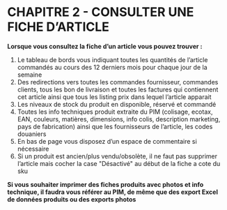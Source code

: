 # CHAPITRE 2 - CONSULTER UNE FICHE D’ARTICLE

**Lorsque vous consultez la fiche d’un article vous pouvez trouver :**

1.	Le tableau de bords vous indiquant toutes les quantités de l’article commandés au cours des 12 derniers mois pour chaque jour de la semaine
2.	Des redirections vers toutes les commandes fournisseur, commandes clients, tous les bon de livraison et toutes les factures qui contiennent cet article ainsi que tous les listing prix dans lequel l’article apparait
3.	Les niveaux de stock du produit en disponible, réservé et commandé
4.	Toutes les info techniques produit extraite du PIM (colisage, ecotax, EAN, couleurs, matières, dimensions, info colis, description marketing, pays de fabrication) ainsi que les fournisseurs de l’article, les codes douaniers
5.	En bas de page vous disposez d’un espace de commentaire si nécessaire
6.	Si un produit est ancien/plus vendu/obsolète, il ne faut pas supprimer l’article mais cocher la case "Désactivé" au début de la fiche a cote du sku 

**Si vous souhaiter imprimer des fiches produits avec photos et info technique, il faudra vous référer au PIM, de même que des export Excel de données produits ou des exports photos**
